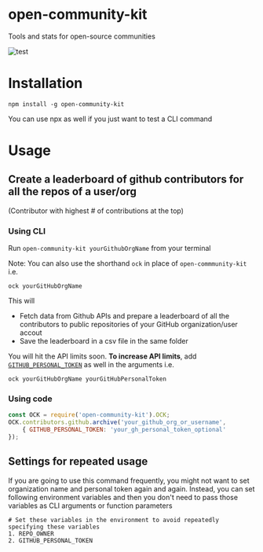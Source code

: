 # open-community-kit
Tools and stats for open-source communities

![test](https://github.com/Invide-Labs/invide-gpt/actions/workflows/test.yml/badge.svg)

# Installation

```
npm install -g open-community-kit
```

You can use npx as well if you just want to test a CLI command

# Usage

## Create a leaderboard of github contributors for all the repos of a user/org
(Contributor with highest # of contributions at the top)

### Using CLI

Run `open-community-kit yourGithubOrgName` from your terminal

Note: You can also use the shorthand `ock` in place of `open-commmunity-kit` i.e.

```
ock yourGitHubOrgName
```

This will
* Fetch data from Github APIs and prepare a leaderboard of all the contributors to public repositories of your GitHub organization/user accout
* Save the leaderboard in a csv file in the same folder

You will hit the API limits soon. **To increase API limits**, add [`GITHUB_PERSONAL_TOKEN`](https://github.com/settings/tokens) as well in the arguments i.e.

```
ock yourGitHubOrgName yourGitHubPersonalToken
```

### Using code

```javascript
const OCK = require('open-community-kit').OCK;
OCK.contributors.github.archive('your_github_org_or_username', 
    { GITHUB_PERSONAL_TOKEN: 'your_gh_personal_token_optional'
});
```

## Settings for repeated usage

If you are going to use this command frequently, you might not want to set organization name and personal token again and again. Instead, you can set following environment variables and then you don't need to pass those variables as CLI arguments or function parameters

```
# Set these variables in the environment to avoid repeatedly specifying these variables
1. REPO_OWNER
2. GITHUB_PERSONAL_TOKEN
```